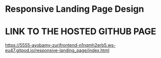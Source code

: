 # Responsive Landing Page Design

# LINK TO THE HOSTED GITHUB PAGE
https://5555-ayobamy-zurifrontend-n1nqmh2erb5.ws-eu47.gitpod.io/responsive-landing_page/index.html
